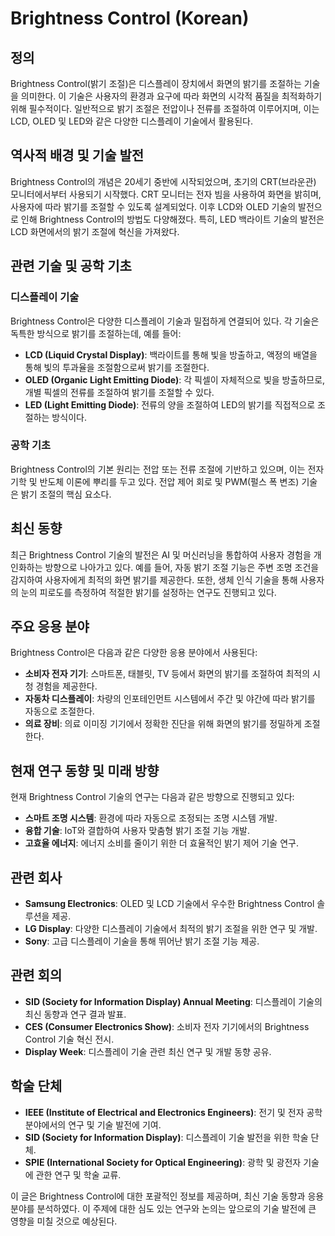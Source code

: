# Brightness Control (Korean)

## 정의

Brightness Control(밝기 조절)은 디스플레이 장치에서 화면의 밝기를 조절하는 기술을 의미한다. 이 기술은 사용자의 환경과 요구에 따라 화면의 시각적 품질을 최적화하기 위해 필수적이다. 일반적으로 밝기 조절은 전압이나 전류를 조절하여 이루어지며, 이는 LCD, OLED 및 LED와 같은 다양한 디스플레이 기술에서 활용된다.

## 역사적 배경 및 기술 발전

Brightness Control의 개념은 20세기 중반에 시작되었으며, 초기의 CRT(브라운관) 모니터에서부터 사용되기 시작했다. CRT 모니터는 전자 빔을 사용하여 화면을 밝히며, 사용자에 따라 밝기를 조절할 수 있도록 설계되었다. 이후 LCD와 OLED 기술의 발전으로 인해 Brightness Control의 방법도 다양해졌다. 특히, LED 백라이트 기술의 발전은 LCD 화면에서의 밝기 조절에 혁신을 가져왔다.

## 관련 기술 및 공학 기초

### 디스플레이 기술

Brightness Control은 다양한 디스플레이 기술과 밀접하게 연결되어 있다. 각 기술은 독특한 방식으로 밝기를 조절하는데, 예를 들어:

- **LCD (Liquid Crystal Display)**: 백라이트를 통해 빛을 방출하고, 액정의 배열을 통해 빛의 투과율을 조절함으로써 밝기를 조절한다.
- **OLED (Organic Light Emitting Diode)**: 각 픽셀이 자체적으로 빛을 방출하므로, 개별 픽셀의 전류를 조절하여 밝기를 조절할 수 있다.
- **LED (Light Emitting Diode)**: 전류의 양을 조절하여 LED의 밝기를 직접적으로 조절하는 방식이다.

### 공학 기초

Brightness Control의 기본 원리는 전압 또는 전류 조절에 기반하고 있으며, 이는 전자기학 및 반도체 이론에 뿌리를 두고 있다. 전압 제어 회로 및 PWM(펄스 폭 변조) 기술은 밝기 조절의 핵심 요소다.

## 최신 동향

최근 Brightness Control 기술의 발전은 AI 및 머신러닝을 통합하여 사용자 경험을 개인화하는 방향으로 나아가고 있다. 예를 들어, 자동 밝기 조절 기능은 주변 조명 조건을 감지하여 사용자에게 최적의 화면 밝기를 제공한다. 또한, 생체 인식 기술을 통해 사용자의 눈의 피로도를 측정하여 적절한 밝기를 설정하는 연구도 진행되고 있다.

## 주요 응용 분야

Brightness Control은 다음과 같은 다양한 응용 분야에서 사용된다:

- **소비자 전자 기기**: 스마트폰, 태블릿, TV 등에서 화면의 밝기를 조절하여 최적의 시청 경험을 제공한다.
- **자동차 디스플레이**: 차량의 인포테인먼트 시스템에서 주간 및 야간에 따라 밝기를 자동으로 조절한다.
- **의료 장비**: 의료 이미징 기기에서 정확한 진단을 위해 화면의 밝기를 정밀하게 조절한다.

## 현재 연구 동향 및 미래 방향

현재 Brightness Control 기술의 연구는 다음과 같은 방향으로 진행되고 있다:

- **스마트 조명 시스템**: 환경에 따라 자동으로 조정되는 조명 시스템 개발.
- **융합 기술**: IoT와 결합하여 사용자 맞춤형 밝기 조절 기능 개발.
- **고효율 에너지**: 에너지 소비를 줄이기 위한 더 효율적인 밝기 제어 기술 연구.

## 관련 회사

- **Samsung Electronics**: OLED 및 LCD 기술에서 우수한 Brightness Control 솔루션을 제공.
- **LG Display**: 다양한 디스플레이 기술에서 최적의 밝기 조절을 위한 연구 및 개발.
- **Sony**: 고급 디스플레이 기술을 통해 뛰어난 밝기 조절 기능 제공.

## 관련 회의

- **SID (Society for Information Display) Annual Meeting**: 디스플레이 기술의 최신 동향과 연구 결과 발표.
- **CES (Consumer Electronics Show)**: 소비자 전자 기기에서의 Brightness Control 기술 혁신 전시.
- **Display Week**: 디스플레이 기술 관련 최신 연구 및 개발 동향 공유.

## 학술 단체

- **IEEE (Institute of Electrical and Electronics Engineers)**: 전기 및 전자 공학 분야에서의 연구 및 기술 발전에 기여.
- **SID (Society for Information Display)**: 디스플레이 기술 발전을 위한 학술 단체.
- **SPIE (International Society for Optical Engineering)**: 광학 및 광전자 기술에 관한 연구 및 학술 교류.

이 글은 Brightness Control에 대한 포괄적인 정보를 제공하며, 최신 기술 동향과 응용 분야를 분석하였다. 이 주제에 대한 심도 있는 연구와 논의는 앞으로의 기술 발전에 큰 영향을 미칠 것으로 예상된다.